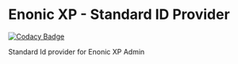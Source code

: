 # Enonic XP - Standard ID Provider

[![Codacy Badge](https://api.codacy.com/project/badge/Grade/237105894f2b4e33a50d20da3cb86a91)](https://www.codacy.com/app/enonic/app-standardidprovider?utm_source=github.com&amp;utm_medium=referral&amp;utm_content=enonic/app-standardidprovider&amp;utm_campaign=Badge_Grade)


Standard Id provider for Enonic XP Admin

